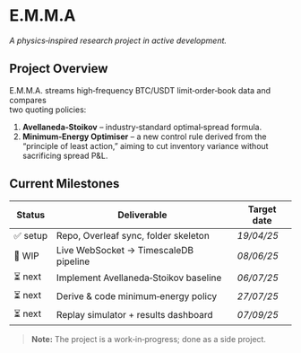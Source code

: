 # E.M.M.A
_A physics‑inspired research project in active development._

## Project Overview
E.M.M.A. streams high‑frequency BTC/USDT limit‑order‑book data and compares  
two quoting policies:

1. **Avellaneda‑Stoikov** – industry‑standard optimal‑spread formula.  
2. **Minimum‑Energy Optimiser** – a new control rule derived from the  
   “principle of least action,” aiming to cut inventory variance without  
   sacrificing spread P&L.

## Current Milestones
| Status | Deliverable | Target date |
| ------ | ----------- | ----------- |
| ✅ setup | Repo, Overleaf sync, folder skeleton | *19/04/25* |
| 🔄 WIP | Live WebSocket → TimescaleDB pipeline | *08/06/25* |
| ⏳ next | Implement Avellaneda‑Stoikov baseline | *06/07/25* |
| ⏳ next | Derive & code minimum‑energy policy | *27/07/25* |
| ⏳ next | Replay simulator + results dashboard | *07/09/25* |

> **Note:** The project is a work‑in‑progress; done as a side project.
